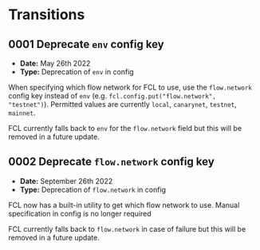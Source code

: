 # Transitions

## 0001 Deprecate `env` config key
- **Date:** May 26th 2022
- **Type:** Deprecation of `env` in config

When specifying which flow network for FCL to use, use the `flow.network` config key instead of `env` (e.g. `fcl.config.put("flow.network", "testnet")`).  Permitted values are currently `local`, `canarynet`, `testnet`, `mainnet`.

FCL currently falls back to `env` for the `flow.network` field but this will be removed in a future update.

## 0002 Deprecate `flow.network` config key
- **Date:** September 26th 2022
- **Type:** Deprecation of `flow.network` in config

FCL now has a built-in utility to get which flow network to use. Manual specification in config is no longer required

FCL currently falls back to `flow.network` in case of failure but this will be removed in a future update.